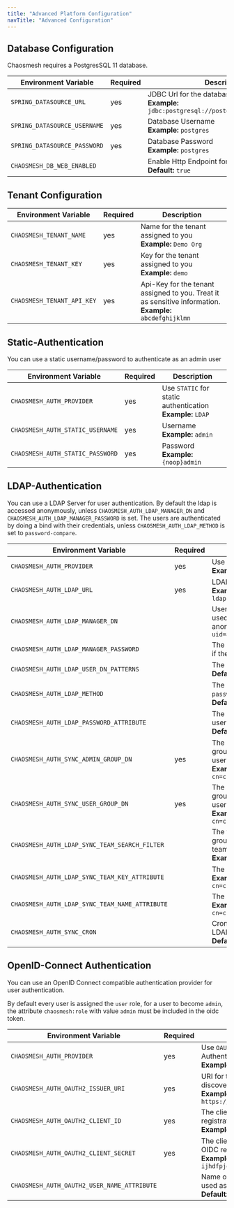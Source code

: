```yaml
---
title: "Advanced Platform Configuration"
navTitle: "Advanced Configuration"
---
```


## Database Configuration

Chaosmesh requires a PostgresSQL 11 database.

| Environment Variable         | Required  | Description
|------------------------------|-----------|------------
| `SPRING_DATASOURCE_URL`      | yes | JDBC Url for the database connection <br/> **Example:** `jdbc:postgresql://postgres:5432/chaosmeshdb`
| `SPRING_DATASOURCE_USERNAME` | yes | Database Username <br/> **Example:** `postgres`
| `SPRING_DATASOURCE_PASSWORD` | yes | Database Password <br/> **Example:** `postgres`
| `CHAOSMESH_DB_WEB_ENABLED`   |     | Enable Http Endpoint for Database export <br/> **Default:** `true`

## Tenant Configuration

| Environment Variable         | Required  | Description
|------------------------------|-----------|------------
| `CHAOSMESH_TENANT_NAME`      | yes | Name for the tenant assigned to you <br/> **Example:** `Demo Org`
| `CHAOSMESH_TENANT_KEY`       | yes | Key for the tenant assigned to you  <br/> **Example:** `demo`
| `CHAOSMESH_TENANT_API_KEY`   | yes | Api-Key for the tenant assigned to you. Treat it as sensitive information. <br/> **Example:** `abcdefghijklmn`

## Static-Authentication

You can use a static username/password to authenticate as an admin user

| Environment Variable                            | Required  | Description
|-------------------------------------------------|-----------|------------
| `CHAOSMESH_AUTH_PROVIDER`                       | yes | Use `STATIC` for static authentication <br/> **Example:** `LDAP`
| `CHAOSMESH_AUTH_STATIC_USERNAME`                | yes | Username <br/> **Example:** `admin`
| `CHAOSMESH_AUTH_STATIC_PASSWORD`                | yes | Password <br/> **Example:** `{noop}admin`


## LDAP-Authentication

You can use a LDAP Server for user authentication.
By default the ldap is accessed anonymously, unless `CHAOSMESH_AUTH_LDAP_MANAGER_DN` and `CHAOSMESH_AUTH_LDAP_MANAGER_PASSWORD` is set.
The users are authenticated by doing a bind with their credentials, unless `CHAOSMESH_AUTH_LDAP_METHOD` is set to `password-compare`.

| Environment Variable                            | Required  | Description
|-------------------------------------------------|-----------|------------
| `CHAOSMESH_AUTH_PROVIDER`                       | yes | Use `LDAP` for LDAP-Authentication <br/> **Example:** `LDAP`
| `CHAOSMESH_AUTH_LDAP_URL`                       | yes | LDAP-Server URL <br/> **Example:** `ldap://openldap:389/dc=chaosmesh,dc=com`
| `CHAOSMESH_AUTH_LDAP_MANAGER_DN`                |     | Username (DN) of the "manager" user identity is used to authenticate to a LDAP server. If omitted anonymous access will be used. **Example:** `uid=admin,ou=system`
| `CHAOSMESH_AUTH_LDAP_MANAGER_PASSWORD`          |     | The password for the manager DN. This is required if the manager-dn is specified.
| `CHAOSMESH_AUTH_LDAP_USER_DN_PATTERNS`          |     | The search pattern to find the usernames <br/> **Default:** `uid={0},ou=people`
| `CHAOSMESH_AUTH_LDAP_METHOD            `        |     | The method to authenticate the user. Either `bind` or `password-compare`. <br/> **Default:** `bind`
| `CHAOSMESH_AUTH_LDAP_PASSWORD_ATTRIBUTE`        |     | The attribute in the directory which contains the user password, used if using `password-compare` <br/> **Default:** `userPassword`
| `CHAOSMESH_AUTH_SYNC_ADMIN_GROUP_DN`            | yes | The DN for the groupOfNames/groupOfUniqueNames for the `Admin` users <br/> **Example:** `cn=chaosmesh_admin,ou=groups,dc=chaosmesh,dc=com`
| `CHAOSMESH_AUTH_SYNC_USER_GROUP_DN`             | yes | The DN for the groupOfNames/groupOfUniqueNames for the `User` users <br/> **Example:** `cn=chaosmesh_user,ou=groups,dc=chaosmesh,dc=com`
| `CHAOSMESH_AUTH_LDAP_SYNC_TEAM_SEARCH_FILTER`   |     | The filter for the groupOfNames/groupOfUniqueNames for the teams <br/> **Example:** `ou=teams,ou=groups,dc=chaosmesh,dc=com`
| `CHAOSMESH_AUTH_LDAP_SYNC_TEAM_KEY_ATTRIBUTE`   |     | The attribute to use as Team key <br/> **Example:** `cn=chaosmesh_admin,ou=groups,dc=chaosmesh,dc=com`
| `CHAOSMESH_AUTH_LDAP_SYNC_TEAM_NAME_ATTRIBUTE`  |     | The attribute to use as Team name <br/> **Example:** `cn=chaosmesh_admin,ou=groups,dc=chaosmesh,dc=com`
| `CHAOSMESH_AUTH_SYNC_CRON`                      |     | Cron Expression which defines the periods for the LDAP synchronization <br/> **Default:** `0 0 */2 ? * * *`

## OpenID-Connect Authentication

You can use an OpenID Connect compatible authentication provider for user authentication.

By default every user is assigned the `user` role, for a user to become `admin`, the attribute `chaosmesh:role` with value `admin` must be included in the oidc token.

| Environment Variable                            | Required  | Description
|-------------------------------------------------|-----------|------------
| `CHAOSMESH_AUTH_PROVIDER`                       | yes | Use `OAUTH2` for OIDC-Authentication <br/> **Example:** `OAUTH2`
| `CHAOSMESH_AUTH_OAUTH2_ISSUER_URI`              | yes | URI for the OpenID Connect discovery endpoint. <br/> **Example:** `https://keycloak/auth/realms/demo`
| `CHAOSMESH_AUTH_OAUTH2_CLIENT_ID`               | yes | The client ID to use for the OIDC registration <br/> **Example:** `chaosmesh`
| `CHAOSMESH_AUTH_OAUTH2_CLIENT_SECRET`           | yes | The client secret to use for the OIDC registration <br/> **Example:** `ijhdfpjdf80wiphubfqwd113342r`
| `CHAOSMESH_AUTH_OAUTH2_USER_NAME_ATTRIBUTE`     |     | Name of the attribute that will be used as name for the user <br/> **Default:** `name`

